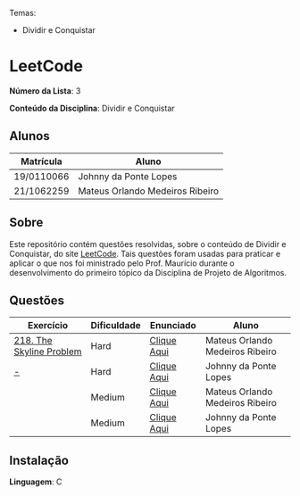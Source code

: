 Temas:
 - Dividir e Conquistar

# LeetCode

**Número da Lista**: 3

**Conteúdo da Disciplina**: Dividir e Conquistar

## Alunos
|Matrícula | Aluno |
| -- | -- |
| 19/0110066  | Johnny da Ponte Lopes |
| 21/1062259 |  Mateus Orlando Medeiros Ribeiro |

## Sobre 
Este repositório contém questões resolvidas, sobre o conteúdo de Dividir e Conquistar, do site [LeetCode](https://leetcode.com). Tais questões foram usadas para praticar e aplicar o que nos foi ministrado pelo Prof. Maurício durante o desenvolvimento do primeiro tópico da Disciplina de Projeto de Algoritmos. 

## Questões
| Exercício | Dificuldade | Enunciado | Aluno |
| -- | -- | -- | -- |
| [218. The Skyline Problem](https://github.com/projeto-de-algoritmos-2024/DivididirConquistar_LeetCode/blob/master/questao1/README.md) | Hard | [Clique Aqui](https://leetcode.com/problems/the-skyline-problem/description/) | Mateus Orlando Medeiros Ribeiro |
| [-](-) | Hard | [Clique Aqui](-) | Johnny da Ponte Lopes |
| [](-) | Medium | [Clique Aqui](-) | Mateus Orlando Medeiros Ribeiro |
| [](-) | Medium | [Clique Aqui](-) | Johnny da Ponte Lopes |


## Instalação 
**Linguagem**: C



